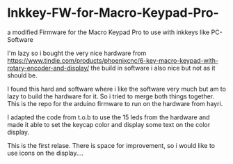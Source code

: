 # Inkkey-FW-for-Macro-Keypad-Pro-
a modified Firmware for the Macro Keypad Pro to use with inkkeys like PC-Software

I'm lazy so i bought the very nice hardware from https://www.tindie.com/products/phoenixcnc/6-key-macro-keypad-with-rotary-encoder-and-display/ the build in software i also nice but not as it should be.

I found this hard and software where i like the software very much but am to lazy to build the hardware for it. So i tried to merge both things together. This is the repo for the arduino firmware to run on the hardware from hayri.

I adapted the code from t.o.b to use the 15 leds from the hardware and made it able to set the keycap color and display some text on the color display.

This is the first relase. There is space for improvement, so i would like to use icons on the display....


